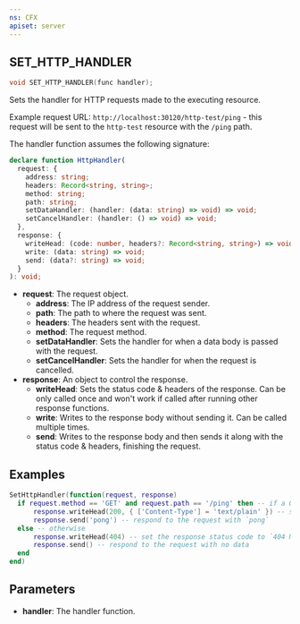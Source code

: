 ```yaml
---
ns: CFX
apiset: server
---
```

## SET_HTTP_HANDLER

```c
void SET_HTTP_HANDLER(func handler);
```

Sets the handler for HTTP requests made to the executing resource.

Example request URL: `http://localhost:30120/http-test/ping` - this request will be sent to the `http-test` resource with the `/ping` path.

The handler function assumes the following signature:

```ts
declare function HttpHandler(
  request: {
    address: string;
    headers: Record<string, string>;
    method: string;
    path: string;
    setDataHandler: (handler: (data: string) => void) => void;
    setCancelHandler: (handler: () => void) => void;
  },
  response: {
    writeHead: (code: number, headers?: Record<string, string>) => void;
    write: (data: string) => void;
    send: (data?: string) => void;
  }
): void;
```

- **request**: The request object.
  - **address**: The IP address of the request sender.
  - **path**: The path to where the request was sent.
  - **headers**: The headers sent with the request.
  - **method**: The request method.
  - **setDataHandler**: Sets the handler for when a data body is passed with the request.
  - **setCancelHandler**: Sets the handler for when the request is cancelled.
- **response**: An object to control the response.
  - **writeHead**: Sets the status code & headers of the response. Can be only called once and won't work if called after running other response functions.
  - **write**: Writes to the response body without sending it. Can be called multiple times.
  - **send**: Writes to the response body and then sends it along with the status code & headers, finishing the request.

## Examples
```lua
SetHttpHandler(function(request, response)
  if request.method == 'GET' and request.path == '/ping' then -- if a GET request was sent to the `/ping` path
      response.writeHead(200, { ['Content-Type'] = 'text/plain' }) -- set the response status code to `200 OK` and the body content type to plain text
      response.send('pong') -- respond to the request with `pong`
  else -- otherwise
      response.writeHead(404) -- set the response status code to `404 Not Found`
      response.send() -- respond to the request with no data
  end
end)
```

## Parameters
* **handler**: The handler function.

